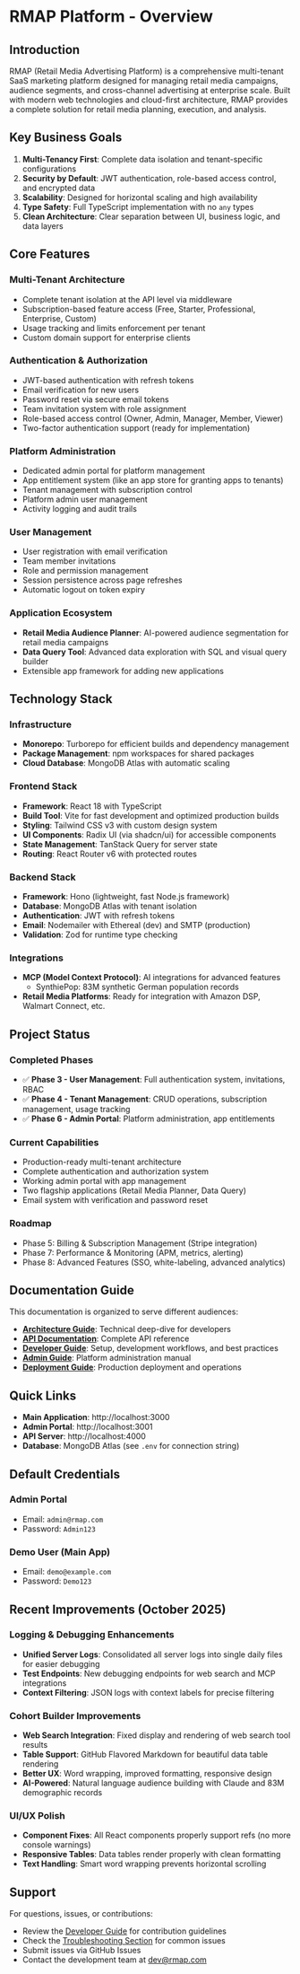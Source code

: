 # RMAP Platform - Overview

## Introduction

RMAP (Retail Media Advertising Platform) is a comprehensive multi-tenant SaaS marketing platform designed for managing retail media campaigns, audience segments, and cross-channel advertising at enterprise scale. Built with modern web technologies and cloud-first architecture, RMAP provides a complete solution for retail media planning, execution, and analysis.

## Key Business Goals

1. **Multi-Tenancy First**: Complete data isolation and tenant-specific configurations
2. **Security by Default**: JWT authentication, role-based access control, and encrypted data
3. **Scalability**: Designed for horizontal scaling and high availability
4. **Type Safety**: Full TypeScript implementation with no `any` types
5. **Clean Architecture**: Clear separation between UI, business logic, and data layers

## Core Features

### Multi-Tenant Architecture
- Complete tenant isolation at the API level via middleware
- Subscription-based feature access (Free, Starter, Professional, Enterprise, Custom)
- Usage tracking and limits enforcement per tenant
- Custom domain support for enterprise clients

### Authentication & Authorization
- JWT-based authentication with refresh tokens
- Email verification for new users
- Password reset via secure email tokens
- Team invitation system with role assignment
- Role-based access control (Owner, Admin, Manager, Member, Viewer)
- Two-factor authentication support (ready for implementation)

### Platform Administration
- Dedicated admin portal for platform management
- App entitlement system (like an app store for granting apps to tenants)
- Tenant management with subscription control
- Platform admin user management
- Activity logging and audit trails

### User Management
- User registration with email verification
- Team member invitations
- Role and permission management
- Session persistence across page refreshes
- Automatic logout on token expiry

### Application Ecosystem
- **Retail Media Audience Planner**: AI-powered audience segmentation for retail media campaigns
- **Data Query Tool**: Advanced data exploration with SQL and visual query builder
- Extensible app framework for adding new applications

## Technology Stack

### Infrastructure
- **Monorepo**: Turborepo for efficient builds and dependency management
- **Package Management**: npm workspaces for shared packages
- **Cloud Database**: MongoDB Atlas with automatic scaling

### Frontend Stack
- **Framework**: React 18 with TypeScript
- **Build Tool**: Vite for fast development and optimized production builds
- **Styling**: Tailwind CSS v3 with custom design system
- **UI Components**: Radix UI (via shadcn/ui) for accessible components
- **State Management**: TanStack Query for server state
- **Routing**: React Router v6 with protected routes

### Backend Stack
- **Framework**: Hono (lightweight, fast Node.js framework)
- **Database**: MongoDB Atlas with tenant isolation
- **Authentication**: JWT with refresh tokens
- **Email**: Nodemailer with Ethereal (dev) and SMTP (production)
- **Validation**: Zod for runtime type checking

### Integrations
- **MCP (Model Context Protocol)**: AI integrations for advanced features
  - SynthiePop: 83M synthetic German population records
- **Retail Media Platforms**: Ready for integration with Amazon DSP, Walmart Connect, etc.

## Project Status

### Completed Phases
- ✅ **Phase 3 - User Management**: Full authentication system, invitations, RBAC
- ✅ **Phase 4 - Tenant Management**: CRUD operations, subscription management, usage tracking
- ✅ **Phase 6 - Admin Portal**: Platform administration, app entitlements

### Current Capabilities
- Production-ready multi-tenant architecture
- Complete authentication and authorization system
- Working admin portal with app management
- Two flagship applications (Retail Media Planner, Data Query)
- Email system with verification and password reset

### Roadmap
- Phase 5: Billing & Subscription Management (Stripe integration)
- Phase 7: Performance & Monitoring (APM, metrics, alerting)
- Phase 8: Advanced Features (SSO, white-labeling, advanced analytics)

## Documentation Guide

This documentation is organized to serve different audiences:

- **[Architecture Guide](./ARCHITECTURE.md)**: Technical deep-dive for developers
- **[API Documentation](./API.md)**: Complete API reference
- **[Developer Guide](./DEVELOPER.md)**: Setup, development workflows, and best practices
- **[Admin Guide](./ADMIN.md)**: Platform administration manual
- **[Deployment Guide](./DEPLOYMENT.md)**: Production deployment and operations

## Quick Links

- **Main Application**: http://localhost:3000
- **Admin Portal**: http://localhost:3001
- **API Server**: http://localhost:4000
- **Database**: MongoDB Atlas (see `.env` for connection string)

## Default Credentials

### Admin Portal
- Email: `admin@rmap.com`
- Password: `Admin123`

### Demo User (Main App)
- Email: `demo@example.com`
- Password: `Demo123`

## Recent Improvements (October 2025)

### Logging & Debugging Enhancements
- **Unified Server Logs**: Consolidated all server logs into single daily files for easier debugging
- **Test Endpoints**: New debugging endpoints for web search and MCP integrations
- **Context Filtering**: JSON logs with context labels for precise filtering

### Cohort Builder Improvements
- **Web Search Integration**: Fixed display and rendering of web search tool results
- **Table Support**: GitHub Flavored Markdown for beautiful data table rendering
- **Better UX**: Word wrapping, improved formatting, responsive design
- **AI-Powered**: Natural language audience building with Claude and 83M demographic records

### UI/UX Polish
- **Component Fixes**: All React components properly support refs (no more console warnings)
- **Responsive Tables**: Data tables render properly with clean formatting
- **Text Handling**: Smart word wrapping prevents horizontal scrolling

## Support

For questions, issues, or contributions:
- Review the [Developer Guide](./DEVELOPER.md) for contribution guidelines
- Check the [Troubleshooting Section](./DEVELOPER.md#troubleshooting) for common issues
- Submit issues via GitHub Issues
- Contact the development team at dev@rmap.com